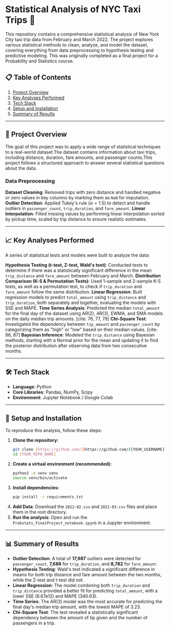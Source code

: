 # Statistical Analysis of NYC Taxi Trips 🚕

This repository contains a comprehensive statistical analysis of New York City taxi trip data from February and March 2022. The project explores various statistical methods to clean, analyze, and model the dataset, covering everything from data preprocessing to hypothesis testing and predictive modeling. This was originally completed as a final project for a Probability and Statistics course.

## 📋 Table of Contents
1. [Project Overview](#-project-overview)
2. [Key Analyses Performed](#-key-analyses-performed)
3. [Tech Stack](#-tech-stack)
4. [Setup and Installation](#-setup-and-installation)
5. [Summary of Results](#-summary-of-results)

---

## 📖 Project Overview

The goal of this project was to apply a wide range of statistical techniques to a real-world dataset.The dataset contains information about taxi trips, including distance, duration, fare amounts, and passenger counts.This project follows a structured approach to answer several statistical questions about the data.

### Data Preprocessing

**Dataset Cleaning**: Removed trips with zero distance and handled negative or zero values in key columns by marking them as `NaN` for imputation. 
**Outlier Detection**: Applied Tukey's rule ($\alpha=1.5$) to detect and handle outliers in `passenger_count`, `trip_duration`, and `fare_amount`. 
**Linear Interpolation**: Filled missing values by performing linear interpolation sorted by pickup time, scaled by trip distance to ensure realistic estimates.

---

## 📈 Key Analyses Performed

A series of statistical tests and models were built to analyze the data:

**Hypothesis Testing (t-test, Z-test, Wald's test)**: Conducted tests to determine if there was a statistically significant difference in the mean `trip_distance` and `fare_amount` between February and March.
**Distribution Comparison (K-S & Permutation Tests)**: Used 1-sample and 2-sample K-S tests, as well as a permutation test, to check if `trip_duration` and `fare_amount` follow the same distribution.
**Linear Regression**: Built regression models to predict `total_amount` using `trip_distance` and `trip_duration`, both separately and together, evaluating the models with SSE and MAPE.
**Time Series Analysis**: Predicted the median `total_amount` for the final day of the dataset using AR(2), AR(3), EWMA, and SMA models on the daily median trip amounts. [cite: 76, 77, 79]
**Chi-Square Test**: Investigated the dependency between `tip_amount` and `passenger_count` by categorizing them as "high" or "low" based on their median values. [cite: 86, 87]
**Bayesian Inference**: Modeled the `trip_distance` using Bayesian methods, starting with a Normal prior for the mean and updating it to find the posterior distribution after observing data from two consecutive months.

---

## 🛠️ Tech Stack

* **Language**: Python
* **Core Libraries**: Pandas, NumPy, Scipy
* **Environment**: Jupyter Notebook / Google Colab

---

## 🚀 Setup and Installation

To reproduce this analysis, follow these steps:

1.  **Clone the repository:**
    ```sh
    git clone [https://github.com/](https://github.com/)[YOUR_USERNAME]/[YOUR_REPO_NAME].git
    cd [YOUR_REPO_NAME]
    ```
2.  **Create a virtual environment (recommended):**
    ```sh
    python3 -m venv venv
    source venv/bin/activate
    ```
3.  **Install dependencies:**
    ```sh
    pip install -r requirements.txt
    ```
4.  **Add Data**: Download the `2022-02.csv` and `2022-03.csv` files and place them in the root directory.
5.  **Run the analysis**: Open and run the `Probstats_FinalProject_notebook.ipynb` in a Jupyter environment.

---

## 📊 Summary of Results

* **Outlier Detection**: A total of **17,987** outliers were detected for `passenger_count`, **7,686** for `trip_duration`, and **8,782** for `fare_amount`.
* **Hypothesis Testing**: Wald's test indicated a significant difference in means for both trip distance and fare amount between the two months, while the Z-test and t-test did not.
* **Linear Regression**: The model combining both `trip_duration` and `trip_distance` provided a better fit for predicting `total_amount`, with a lower SSE (6.67e12) and MAPE (340.63).
* **Time Series**: The AR(3) model was the most accurate for predicting the final day's median trip amount, with the lowest MAPE of 3.23.
* **Chi-Square Test**: The test revealed a statistically significant dependency between the amount of tip given and the number of passengers in a trip.
